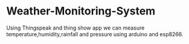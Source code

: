 # Weather-Monitoring-System
Using Thingspeak and thing show app we can
measure temperature,humidity,rainfall and pressure using arduino and esp8266.
